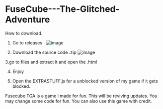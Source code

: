 # FuseCube---The-Glitched-Adventure
How to download.
1. Go to releases . ![image](https://github.com/user-attachments/assets/91779c4b-3aab-4393-be21-d85f98665ebd)

2. Download the source code .zip ![image](https://github.com/user-attachments/assets/0220d0ba-709f-4b4d-a632-cf8648df2a03)

3.go to files and extract it and open the .html

4. Enjoy

5. Open the EXTRASTUFF.js for a unblocked version of my game if it gets blocked. 


Fusecube TGA is a game i made for fun. This will be reviving updates.
You may change some code for fun. 
You can also use this game with credit.
